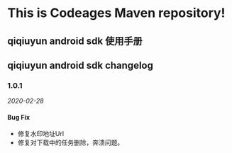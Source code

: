 # This is Codeages Maven repository!

## qiqiuyun android sdk 使用手册



## qiqiuyun android sdk changelog



### 1.0.1

_2020-02-28_

#### Bug Fix



* 修复水印地址Url
* 修复对下载中的任务删除，奔溃问题。

